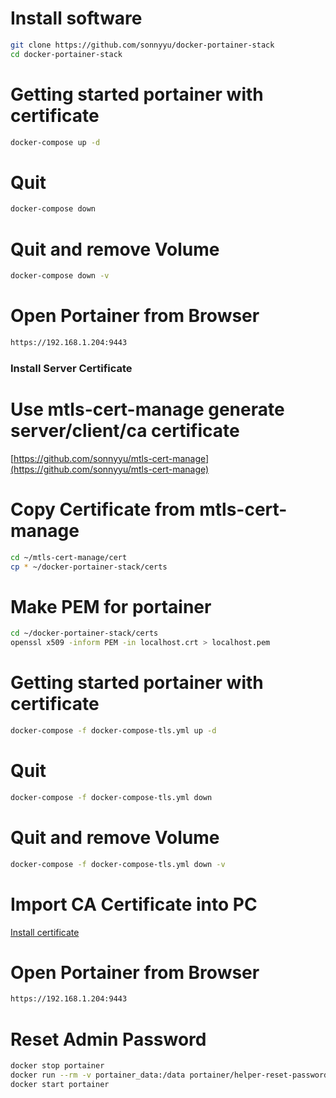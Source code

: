 # Install software
```bash
git clone https://github.com/sonnyyu/docker-portainer-stack
cd docker-portainer-stack
```
# Getting started portainer with certificate
```bash
docker-compose up -d
```
# Quit 
```bash
docker-compose down 
```
# Quit and remove Volume
```bash
docker-compose down -v
```
# Open Portainer from Browser
```bash
https://192.168.1.204:9443
```
### Install Server Certificate
# Use mtls-cert-manage generate server/client/ca certificate 

[https://github.com/sonnyyu/mtls-cert-manage](https://github.com/sonnyyu/mtls-cert-manage)

# Copy Certificate from mtls-cert-manage
```bash
cd ~/mtls-cert-manage/cert 
cp * ~/docker-portainer-stack/certs
```
# Make PEM for portainer
```bash
cd ~/docker-portainer-stack/certs
openssl x509 -inform PEM -in localhost.crt > localhost.pem
```
# Getting started portainer with certificate
```bash
docker-compose -f docker-compose-tls.yml up -d
```
# Quit 
```bash
docker-compose -f docker-compose-tls.yml down 
```
# Quit and remove Volume
```bash
docker-compose -f docker-compose-tls.yml down -v
```
# Import CA Certificate into PC
[Install certificate](https://github.com/sonnyyu/mtls-cert-manage#install-certificate-at-windows)

# Open Portainer from Browser
```bash
https://192.168.1.204:9443
```
# Reset Admin Password
```bash
docker stop portainer
docker run --rm -v portainer_data:/data portainer/helper-reset-password
docker start portainer
```
